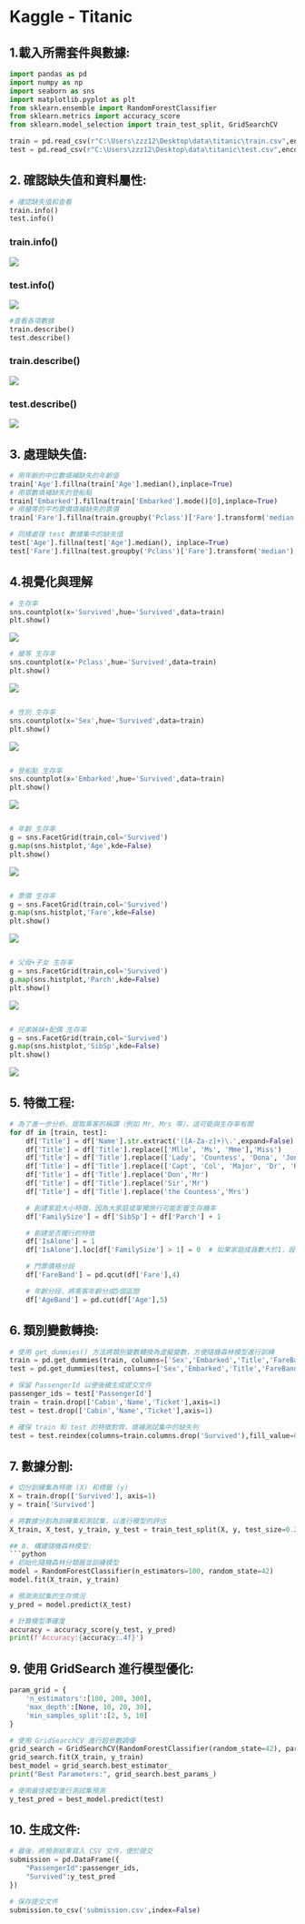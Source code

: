 # Kaggle - Titanic 

## 1.載入所需套件與數據:
```python
import pandas as pd
import numpy as np
import seaborn as sns
import matplotlib.pyplot as plt
from sklearn.ensemble import RandomForestClassifier
from sklearn.metrics import accuracy_score
from sklearn.model_selection import train_test_split, GridSearchCV

train = pd.read_csv(r"C:\Users\zzz12\Desktop\data\titanic\train.csv",encoding="utf-8")
test = pd.read_csv(r"C:\Users\zzz12\Desktop\data\titanic\test.csv",encoding="utf-8")
```

## 2. 確認缺失值和資料屬性:

```python
# 確認缺失值和查看
train.info()
test.info()
```
### train.info()  
![](https://github.com/zzz123343/Kaggle---Titanic-/raw/main/images/0-1.png)  
### test.info()  
![](https://github.com/zzz123343/Kaggle---Titanic-/raw/main/images/0-2.png)  

```python
#查看各項數據
train.describe()
test.describe()
```
### train.describe()  
![](https://github.com/zzz123343/Kaggle---Titanic-/raw/main/images/1-1.png)  
### test.describe()  
![](https://github.com/zzz123343/Kaggle---Titanic-/raw/main/images/1-2.png)  

## 3. 處理缺失值:
```python
# 用年齡的中位數填補缺失的年齡值
train['Age'].fillna(train['Age'].median(),inplace=True)
# 用眾數填補缺失的登船點
train['Embarked'].fillna(train['Embarked'].mode()[0],inplace=True)
# 用艙等的平均票價填補缺失的票價
train['Fare'].fillna(train.groupby('Pclass')['Fare'].transform('median'),inplace=True)

# 同樣處理 test 數據集中的缺失值
test['Age'].fillna(test['Age'].median(), inplace=True)
test['Fare'].fillna(test.groupby('Pclass')['Fare'].transform('median'),inplace=True)
```

## 4.視覺化與理解
```python
# 生存率
sns.countplot(x='Survived',hue='Survived',data=train)
plt.show()
```  
![](https://github.com/zzz123343/Kaggle---Titanic-/blob/main/images/2-1.png)  
```python
# 艙等 生存率
sns.countplot(x='Pclass',hue='Survived',data=train)
plt.show()
```  
![](https://github.com/zzz123343/Kaggle---Titanic-/blob/main/images/2-2.png)  
```python

# 性別 生存率
sns.countplot(x='Sex',hue='Survived',data=train)
plt.show()
```  
![](https://github.com/zzz123343/Kaggle---Titanic-/blob/main/images/2-3.png)  
```python

# 登船點 生存率
sns.countplot(x='Embarked',hue='Survived',data=train)
plt.show()
```  
![](https://github.com/zzz123343/Kaggle---Titanic-/blob/main/images/2-4.png)  
```python

# 年齡 生存率
g = sns.FacetGrid(train,col='Survived')
g.map(sns.histplot,'Age',kde=False)
plt.show()
```  
![](https://github.com/zzz123343/Kaggle---Titanic-/blob/main/images/2-5.png)  
```python

# 票價 生存率
g = sns.FacetGrid(train,col='Survived')
g.map(sns.histplot,'Fare',kde=False)
plt.show()
```  
![](https://github.com/zzz123343/Kaggle---Titanic-/blob/main/images/2-6.png)  
```python

# 父母+子女 生存率
g = sns.FacetGrid(train,col='Survived')
g.map(sns.histplot,'Parch',kde=False)
plt.show()
```  
![](https://github.com/zzz123343/Kaggle---Titanic-/blob/main/images/2-7.png)  
```python

# 兄弟姊妹+配偶 生存率
g = sns.FacetGrid(train,col='Survived')
g.map(sns.histplot,'SibSp',kde=False)
plt.show()
```
![](https://github.com/zzz123343/Kaggle---Titanic-/blob/main/images/2-8.png)  

## 5. 特徵工程:
```python
# 為了進一步分析，提取乘客的稱謂（例如 Mr, Mrs 等），這可能與生存率有關
for df in [train, test]:
    df['Title'] = df['Name'].str.extract('([A-Za-z]+)\.',expand=False)
    df['Title'] = df['Title'].replace(['Mlle', 'Ms', 'Mme'],'Miss')
    df['Title'] = df['Title'].replace(['Lady', 'Countess', 'Dona', 'Jonkheer'],'Rare')
    df['Title'] = df['Title'].replace(['Capt', 'Col', 'Major', 'Dr', 'Rev'],'Officer')
    df['Title'] = df['Title'].replace('Don','Mr')
    df['Title'] = df['Title'].replace('Sir','Mr')
    df['Title'] = df['Title'].replace('the Countess','Mrs')

    # 創建家庭大小特徵，因為大家庭或單獨旅行可能影響生存機率
    df['FamilySize'] = df['SibSp'] + df['Parch'] + 1

    # 創建是否獨行的特徵
    df['IsAlone'] = 1
    df['IsAlone'].loc[df['FamilySize'] > 1] = 0  # 如果家庭成員數大於1，設置為非獨行

    # 門票價格分段
    df['FareBand'] = pd.qcut(df['Fare'],4)

    # 年齡分段，將乘客年齡分成5個區間
    df['AgeBand'] = pd.cut(df['Age'],5)
```

## 6. 類別變數轉換:
```python
# 使用 get_dummies() 方法將類別變數轉換為虛擬變數，方便隨機森林模型進行訓練
train = pd.get_dummies(train, columns=['Sex','Embarked','Title','FareBand','AgeBand'],drop_first=True)
test = pd.get_dummies(test, columns=['Sex','Embarked','Title','FareBand','AgeBand'],drop_first=True)

# 保留 PassengerId 以便後續生成提交文件
passenger_ids = test['PassengerId']
train = train.drop(['Cabin','Name','Ticket'],axis=1)
test = test.drop(['Cabin','Name','Ticket'],axis=1)

# 確保 train 和 test 的特徵對齊，填補測試集中的缺失列
test = test.reindex(columns=train.columns.drop('Survived'),fill_value=0)
```

## 7. 數據分割:
```python
# 切分訓練集為特徵 (X) 和標籤 (y)
X = train.drop(['Survived'], axis=1)
y = train['Survived']

# 將數據分割為訓練集和測試集，以進行模型的評估
X_train, X_test, y_train, y_test = train_test_split(X, y, test_size=0.2, random_state=42)

## 8. 構建隨機森林模型:
```python
# 初始化隨機森林分類器並訓練模型
model = RandomForestClassifier(n_estimators=100, random_state=42)
model.fit(X_train, y_train)

# 預測測試集的生存情況
y_pred = model.predict(X_test)

# 計算模型準確度
accuracy = accuracy_score(y_test, y_pred)
print(f'Accuracy:{accuracy:.4f}')
```

## 9. 使用 GridSearch 進行模型優化:
```python
param_grid = {
    'n_estimators':[100, 200, 300],
    'max_depth':[None, 10, 20, 30],
    'min_samples_split':[2, 5, 10]
}

# 使用 GridSearchCV 進行超參數調優
grid_search = GridSearchCV(RandomForestClassifier(random_state=42), param_grid, cv=5, scoring='accuracy')
grid_search.fit(X_train, y_train)
best_model = grid_search.best_estimator_
print("Best Parameters:", grid_search.best_params_)

# 使用最佳模型進行測試集預測
y_test_pred = best_model.predict(test)
```

## 10. 生成文件:
```python
# 最後，將預測結果寫入 CSV 文件，便於提交
submission = pd.DataFrame({
    "PassengerId":passenger_ids,
    "Survived":y_test_pred
})

# 保存提交文件
submission.to_csv('submission.csv',index=False)
```
